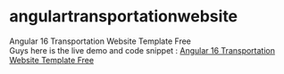 # angulartransportationwebsite
Angular 16 Transportation Website Template Free<br>
Guys here is the live demo and code snippet : <a href="https://therichpost.com/angular-16-transportation-website-template-free/">Angular 16 Transportation Website Template Free</a>
